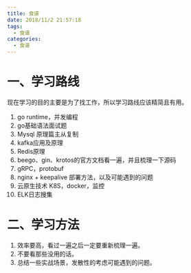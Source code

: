 ```yaml
---
title: 食谱
date: 2018/11/2 21:57:18
tags:
  - 食谱
categories:
  - 食谱
---
```


# 一、学习路线

现在学习的目的主要是为了找工作，所以学习路线应该精简且有用。

1. go runtime，并发编程
2. go基础语法面试题
3. Mysql 原理篇主从复制
4. kafka应用及原理
5. Redis原理
6. beego、gin、krotos的官方文档看一遍，并且梳理一下源码
7. gRPC，protobuf
8. nginx + keepalive 部署方法，以及可能遇到的问题
9. 云原生技术 K8S，docker，监控
10. ELK日志搜集

# 二、学习方法

1. 效率要高，看过一遍之后一定要重新梳理一遍。
2. 不要看那些没用的话。
3. 总结一些实战场景，发散性的考虑可能遇到的问题。